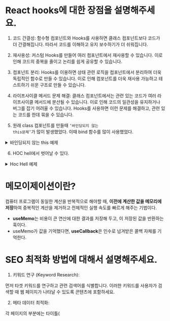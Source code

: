 # React hooks에 대한 장점을 설명해주세요.

1. 코드 간결성: 함수형 컴포넌트와 Hooks를 사용하면 클래스 컴포넌트보다 코드가 더 간결해집니다. 따라서 코드를 이해하고 유지 보수하기가 더 쉬워집니다.

2. 재사용성: 커스텀 Hooks를 만들어 여러 컴포넌트에서 재사용할 수 있습니다. 이로 인해 코드의 중복을 줄이고 논리를 쉽게 공유할 수 있습니다.

3. 컴포넌트 분리: Hooks를 이용하면 상태 관련 로직을 컴포넌트에서 분리하여 더욱 독립적인 함수로 만들 수 있습니다. 이로 인해 컴포넌트를 더욱 재사용 가능하고 테스트하기 쉬운 구조로 만들 수 있습니다.

4. 라이프사이클 메서드 문제 해결: 클래스 컴포넌트에서는 관련 있는 코드가 여러 라이프사이클 메서드에 분산될 수 있습니다. 이로 인해 코드의 일관성을 유지하거나 버그를 잡기 어려울 수 있습니다. Hooks를 사용하면 이런 문제를 해결하고, 관련 있는 코드를 한데 묶을 수 있습니다.

5. 원래 class 컴포넌트를 만들때 <code>‘바인딩되지 않는 this문제’</code>가 많이 발생했었다. 이때 bind 함수를 많이 사용했었다.
<details>
  <summary>바인딩되지 않는 this 예제</summary>
<code>바인딩되지 않는 this 문제</code>는 주로 클래스 컴포넌트에서 이벤트 핸들러 함수를 다룰 때 발생할 수 있다.

```typescript
import React from "react";

class MyComponent extends React.Component {
  constructor(props) {
    super(props);

    // 이벤트 핸들러 함수에 대한 수동 바인딩
    this.handleClick = this.handleClick.bind(this);

    this.state = {
      count: 0,
    };
  }

  handleClick() {
    // 이벤트 핸들러 함수에서 this를 사용
    this.setState({ count: this.state.count + 1 });
  }

  render() {
    return (
      <div>
        <p>Count: {this.state.count}</p>
        {/* 이벤트 핸들러 함수를 전달할 때 주의가 필요 */}
        <button onClick={this.handleClick}>Increment</button>
      </div>
    );
  }
}

export default MyComponent;
```

의 코드에서 <code>handleClick</code> 메서드를 호출하는 부분에서는 <code>this</code>가 올바르게 참조되기 위해 수동으로 바인딩을 해주어야 한다.
그렇지 않으면 <code>this.setState</code>에서 <code>this</code>는 <code>undefined</code>가 되어 오류가 발생할 것이다.

</details>

6. HOC hell에서 벗어날 수 있다.

<details>
  <summary>Hoc Hell 예제</summary>

```typescript
import React from "react";

// Higher Order Component 1
const withLogging = (WrappedComponent) => {
  class WithLogging extends React.Component {
    componentDidMount() {
      console.log("Component is mounted");
    }

    render() {
      return <WrappedComponent {...this.props} />;
    }
  }

  return WithLogging;
};

// Higher Order Component 2
const withAuthentication = (WrappedComponent) => {
  class WithAuthentication extends React.Component {
    render() {
      if (this.props.isAuthenticated) {
        return <WrappedComponent {...this.props} />;
      } else {
        return <p>Please log in to view this component.</p>;
      }
    }
  }

  return WithAuthentication;
};

// Original Component
class MyComponent extends React.Component {
  render() {
    return <div>My Component</div>;
  }
}

// HOC hell: 중첩된 고차 컴포넌트
const EnhancedComponent = withAuthentication(withLogging(MyComponent));

// 사용 예시
const App = () => {
  return <EnhancedComponent isAuthenticated={true} />;
};
```

</details>

# 메모이제이션이란?

컴퓨터 프로그램이 동일한 계산을 반복적으로 해야할 때, **이전에 계산한 값을 메모리에 저장**하여 중복적인 계산을 제거하고 전체적인 실행 속도를 빠르게 해주는 기법이다.

- **useMemo**는 비용이 큰 연산에 대한 결과를 저장해 두고, 이 저장된 값을 반환하는 훅이다.
- useMemo가 값을 기억했다면, **useCallback**은 인수로 넘겨받은 콜백 자체를 기억한다.

# SEO 최적화 방법에 대해서 설명해주세요.

1. 키워드 연구 (Keyword Research):

먼저 타겟 키워드를 연구하고 관련 검색어를 식별합니다. 이러한 키워드를 사용자가 검색할 때 웹 페이지가 나타날 수 있도록 콘텐츠에 포함하세요.

2. 메타 데이터 최적화:

각 페이지의 <head> 부분에는 타이틀(<title>)과 메타 설명(<meta name="description">)을 최적화해야 한다.
Next.js에서는 <code>next/head</code> 모듈을 사용하여 페이지별로 메타 데이터를 설정할 수 있습니다.

3. Open Graph 사용

Open Graph는 페이스북에서 개발한 메타 데이터 프로토콜로, 웹 페이지를 소셜 미디어 플랫폼에서 더 잘 표시하고 공유할 수 있도록 도와준다.
"og" 태그는 주로 페이스북, Twitter, LinkedIn 등의 소셜 미디어 플랫폼에서 공유될 때 페이지의 미리보기 정보를 정의하는 데 사용된다.

일반적으로 "og" 태그는 다음과 같은 메타 데이터를 포함할 수 있다.

- og:title: 페이지의 제목
- og:description: 페이지에 대한 간단한 설명
- og:image: 페이지와 관련된 이미지 URL
- og:url: 페이지의 URL
- og:type: 페이지의 유형 (웹사이트, 기사, 제품 등)
- og:locale: 페이지의 언어 및 지역 설정

4. 속도 최적화:

웹 페이지 로딩 속도를 최적화하고 빠르게 로드되도록 한다. 이미지 최적화, 브라우저 캐싱, 코드 분할 등을 사용할 수 있다.

5. XML, RSS 사용

Next.js에서 XML 사이트맵을 생성하여 검색 엔진이 사이트의 페이지를 쉽게 색인화할 수 있도록 한다. rss도 사용한다.

# 브라우저는 JSX 파일을 읽을 수 있나요?

리액트에서 사용하는 JSX 코드 형식은 브라우저에서 읽을 수 없다. JS의 확장 문법인 JSX는 브라우저에서 실행하기 전에 코드가 번들링되는 과정에서 바벨을 사용하여 일반 JS 형태의 코드로 변환되는 과정이 존재한다. 다만, 개발자의 입장에서 HTML처럼 작성할 수 있어 편하다는 장점에서 이를 사용한다.

# JSX 문법의 특징과 준수사항을 몇 개 알려준다면?

- 컴포넌트에 여러 요소가 있다면 반드시 부모 요소 하나가 감싸는 형태여야 한다.

```tsx
function App() {
  return (
    <div>
      <h1></h1>
      <h2></h2>
    </div>
  );
}
```

이렇게 감싸는 이유는, 리액트가 사용하는 Virtual DOM 방식에서는 컴포넌트 변화를 감지할 때 효율적으로 비교하고자 컴포넌트 내부는 하나의 DOM 트리 구조로 이루어져야 한다는 규칙이 있기 때문이다.

- JSX 내부의 자바스크립트 표현식 내에서 if문을 사용할 수 없어서, 조건 연산자(삼항 연산자)를 사용합니다.
- undefined를 렌더링하지 않아야 한다. 다만 JSX 내부에서의 렌더링은 에러가 나지 않는다.
- 스타일을 지정할 때 카멜 표기법으로 작성해야 한다. ex) className, backgroundColor

# React의 useState는 동기 함수인데 마치 비동기 함수처럼 동작합니다. 그 이유는 무엇인가요?

1. 먼저 useState가 비동기 함수처럼 동작한다는 것은 <code>useState</code>의 결과값이 바로 다음 코드에 반영이 안된다는 것을 의미한다. 좀 더 풀어쓰면 <code>useState</code>는 블로킹되지 않는다.
2. 그렇다면 <code>await</code> 키워드를 통해서 비동기 함수를 선언해 블로킹 시킬 수 있을까? -> 할 수 없다.
   실제로 useState의 type declaration의 출력 type을 확인해보면 Promise가 없다.
   즉, 동기함수이므로 await 키워드를 사용할 수 없다.
   적황히 말하면 쓸 수는 없지만 의도된 동작은 하지 않는다.
3. useState는 비동기 함수가 아니라 useState 함수의 호출이 비동기적으로 이루어진다. -> 동기/비동기, 블로킹/논블로킹 참고

### 왜 이러한 현상이 발생하는 가?

이는 리액트의 리렌더링 원리가 가상돔을 통해 비동기적으로 작동하기 때문이다. 여기서 가상돔이란 실제 돔을 추상화하여 메모리에 유지하는 자료구조이다.

리액트에서는 state나 props가 변경되면 컴포넌트가 리렌더링된다.
컴포넌트가 리렌더링되면 렌더링 함수가 호출되고, 이때 리액트는 새로운 가상 돔을 생성하여 이전 가상돔과 비교하여 변경된 부분만 실제 돔에 반영한다.
이 과정을 reconciliation(조정)이라고 한다.
리액트의 fiber 아키텍쳐는 reconciliation을 진행할 때 render phase(페이즈)와 commit phase(페이즈)의 두 단계로 나누어 진행한다.
render phase는 가상돔 트리를 순회하면서 변경된 부분을 찾는 과정이고, commit phase는 실제 돔에 변경 사항을 반영하는 과정이다.
실제 돔에 업데이트하는 과정이 만약 동기적으로 진행된다면, 메인 스레드가 차단되거나 응답 지연이 발생해서 렌더링 과정이 지연된다. 이는 UX를 저해하는 요소가 될 수 있다.

### 결론

setState 함수는 동기 함수이지만
setState 함수 호출은 비동기적으로 일어난다.
그래서 상태의 업데이트 결과가 즉각적으로 바로 다음 코드 라인에 반영되지 않는다.

리렌더링이 발생해야 업데이트된 상태 값이 가상돔 트리에 반영된다.

따라서 callBack 함수로 따로 인자값으로 지정하거나 async await를 쓸 수도 없으니 useEffect를 써야한다.

# 제어 컴포넌트 (controlled component) & 비제어 컴포넌트 (uncontrolled component)

1. 제어 컴포넌트
   제어 컴포넌트는 사용자의 입력을 기반으로 자신의 state를 관리하고 업데이트합니다. React에서는 변경할 수 있는 state가 일반적으로 컴포넌트의 state 속성에 유지되며 setState()에 의해 업데이트됩니다.
   이러한 방식으로 React에 의해 값이 제어되는 입력 폼 엘리먼트를 “제어 컴포넌트 (controlled component)“라고 합니다.

ex)

```typescript
export default function App() {
  const [input, setInput] = useState("");
  const onChange = (e) => {
    setInput(e.target.value);
  };

  return (
    <div className="App">
      <input onChange={onChange} />
    </div>
  );
}
```

보다시피 사용자의 입력을 받는 컴포넌트에 event 객체를 이용해 setState()로 값을 저장하는 방식을 제어 컴포넌트 방식이라 할 수 있다. -> React에 의해 값이 제어되므로 제어 컴포넌트

2. 비제어 컴포펀트
   우리는 바닐라 자바스크립트를 사용할 때 폼을 제출할때 (submit button)을 클릭할 때 요소 내부의 값을 얻어왔다. 비제어 컴포넌트 또한 이와 유사한 방식으로 사용된다.
   비제어 컴포넌트 방식을 사용할 땐, 제어 컴포넌트 방식에서 사용한 setState()를 쓰지 않고 ref를 사용해서 값을 얻는다.

ex)

```typescript
export default function App() {
  const inputRef = useRef(); // ref 사용
  const onClick = () => {
    console.log(inputRef.current.value);
  };

  return (
    <div className="App">
      <input ref={inputRef} />
      <button type="submit" onClick={onClick}>
        전송
      </button>
    </div>
  );
}
```

제어 컴포넌트의 경우 사용자가 입력을 하는 액션을 취할때마다 리렌더링을 발생시키는 반면, 비제어 컴포넌트는 사용자가 직접 트리거 하기 전까지는 리렌더링을 발생시키지도 않고 값을 동기화 시키지도 않는다.

### 왜 ref는 리렌더링을 발생시키지 않을까?

useRef() 는 heap영역에 저장되는 일반적인 자바스크립트 객체이다.
매번 렌더링할 때 동일한 객체를 제공한다. heap에 저장되어 있기 때문에 어플리케이션이 종료되거나 가비지 컬렉팅될 때 까지, 참조할때마다 같은 메모리 값을 가진다고 할 수 있다.
값이 변경되어도 리렌더링이 되지 않는다. 같은 메모리 주소를 갖고있기 때문에 자바스크립트의 === 연산이 항상 true 를 반환한다. 즉 변경사항을 감지할 수 없어서 리렌더링을 하지 않는다는 뜻이다.

| 기능                                   | 제어 컴포넌트 | 비제어 컴포넌트 |
| -------------------------------------- | ------------- | --------------- |
| 일회성 정보 검색 (예: 제출)            | O             | O               |
| 제출 시 값 검증                        | O             | O               |
| 실시간으로 필드값의 유효성 검사        | O             | X               |
| 조건부로 제출 버튼 비활성화 (disabled) | O             | X               |
| 실시간으로 입력 형식 적용하기          | O             | X               |
| 동적 입력                              | O             | X               |

# ReactNode vs JSX.Element vs ReactElement

<code>ReactNode</code>는 <code>ReactElement</code>를 비롯하여 대부분의 자바스크립트 데이터 타입을 아우르는 범용적인 타입이다. 따라서 어떤 props을 받을 건데, 구체적으로 어떤 타입이 올지 알 수 없거나, 어떠한 타입도 모두 받고 싶다면 <code>ReactNode</code>로 지정해주는 것이 좋다.

```jsx
type ReactNode =
  | ReactElement
  | string
  | number
  | ReactFragment
  | ReactPortal
  | boolean
  | null
  | undefined;

type ReactFragment = Iterable<ReactNode>;
```

예제)

```jsx
type BlogProps = {
  profile: React.ReactNode
  introduction: JSX.Element
}

const Blog = ({ profile, introduction }: BlogProps) => {
  return (
    <div>
      {profile}
      {introduction}
    </div>
  )
}

export default Blog

const App = () => {
  return (
    <Blog
      profile={'howdy-mj'}
      introduction={'howdy-mj'} // TS2322: Type 'string' is not assignable to type 'Element'.
    />
  )
}

export default App
```

여기서 profile에는 string을 선언할 수 있지만, introduction은 string이기 때문에 Element 타입에 선언할 수 없다는 에러가 뜬다.

여기서 ReactNode에는 ReactElement만 있다. (JSX.element 가 없다.)
둘다 <code>React.createElement()</code>의 리턴값인데 무슨 차이점이 있을까

### React.createElement()

```jsx
const HowdyMj = () => {
  return <div>howdy-mj</div>;
};
```

위와 같이 JSX로 작성된 코드를 자바스크립트로 변환하면 아래와 같이 변한다.

```jsx
const HowdyMj = () => {
  return React.createElement("div", null, "howdy-mj");
};
```

### ReactElement

<code>ReactElement</code>는 ReactElementType.js에서 flow로 정의되어 있어 쉽게 볼 수 있다.

```jsx
export type ReactElement = {|
  $$typeof: any,
  type: any,
  key: any,
  ref: any,
  props: any,
  // ReactFiber
  _owner: any,

  // __DEV__
  _store: { validated: boolean, ... },
  _self: React$Element<any>,
  _shadowChildren: any,
  _source: Source,
}
```

위에서 이미 본 익숙한 형태의 타입을 볼 수 있다.

```jsx
interface ReactElement<
  P = any,
  T extends string | JSXElementConstructor<any> =
    | string
    | JSXElementConstructor<any>
> {
  type: T
  props: P
  key: Key | null
}

type JSXElementConstructor<P> =
  | ((props: P) => ReactElement<any, any> | null)
  | (new (props: P) => Component<any, any>)

type ComponentType<P = {}> = ComponentClass<P> | FunctionComponent<P>

type Key = string | number
따라서 type이 받는 T 제너릭은 해당 HTML 태그의 타입을 받고, props는 그 외의 컴포넌트가 갖고 있는 속성을 받는다.
```

### JSX.Element

<code>JSX.Element</code>는 ReactElement의 타입과 props를 모두 any로 받아 확장한 인터페이스다. 따라서 더 범용적으로 사용할 수 있다.

```jsx
// Global
declare global {
  namespace JSX {
    interface Element extends React.ReactElement<any, any> {}
  }
}

// React Elements
declare namespace React {
  // ... 생략
}
```

또한 React 관련 타입은 모두 React의 namespace에서 선언되었는데, JSX는 global namespace로 선언되어 있다. 따라서 React 내에서 JSX를 import하지 않아도 바로 사용이 가능하다.

### 정리

1. ReactNode:

<code>ReactNode</code>은 React 구성 요소(컴포넌트)의 자식 요소(또는 자식 요소의 배열)를 나타내는 타입입니다.
주로 함수 컴포넌트나 클래스 컴포넌트에서 컴포넌트의 자식을 표현할 때 사용
<code>ReactNode</code>은 JSX에서 {...} 중괄호로 둘러싸인 자식 엘리먼트의 배열을 포함할 수 있으며, 이 배열은 컴포넌트 내에서 렌더링된다.

2. JSX.Element:

<code>JSX.Element</code>는 React 구성 요소가 반환하는 React 엘리먼트(React 컴포넌트의 인스턴스)를 나타난다.
주로 React 컴포넌트 내에서 UI 엘리먼트를 생성하고 반환하는 데 사용된다.
<code>JSX.Element</code>는 컴포넌트에서 반환된 JSX 코드 블록을 나타낸다.

3. ReactElement:

<code>ReactElement</code>는 React 엘리먼트의 타입과 속성(props)을 나타내는 객체
주로 React 엘리먼트를 프로그래밍 방식으로 생성하고 조작할 때 사용
<code>React.createElement()</code> 함수를 사용하여 <code>ReactElement</code>를 생성할 수 있다.

```jsx
const element = React.createElement(
  "div",
  { className: "my-class" },
  "Hello, World!"
);
```

# 서버 컴포넌트

서버 컴포넌트를 사용하면 서버에서 렌더링 및 선택적으로 캐시할 수 있는 UI를 작성할 수 있다.
Next.js에서는 렌더링 작업을 부분별로 분할하여 <code>스트리밍</code> 및 <code>부분 렌더링</code>을 가능하게 하며 총 3개의 렌더링 방법이 있다. -> 추후 서버 렌더링 전략에 대해서 정리 예정

### 서버 렌더링의 장점

1. 데이터 가져오기: 서버 구성 요소를 사용하면 데이터 가져오기를 데이터 소스에 가깝게 서버로 이동할 수 있다.
   이를 통해 렌더링에 필요한 데이터를 가져오는데 걸리는 시간과 클라이언트가 요청해야 하는 양을 줄여 성능을 향상시킬 수 있다.
2. 보안: 토큰 및 API 키와 같은 중요한 데이터 및 로직을 클라이언트에 노출할 위험 없이 서버에 보관할 수 있다.
3. 캐싱(Cashing): 서버에서 렌더링을 수행함으로써 결과를 캐싱하여 이후 요청 및 사용자 간에 재사용할 수 있다. -> 각 요청에 수행되는 렌더링 및 데이터 가져오기 작업의 양을 줄여 성능을 향상시키고 비용을 절감할 수 있다.
4. 번들 크기: 서버 구성 요소를 사용하면 이전에 서버의 클라이언트 자바스크립트 번들 크기에 영향을 주었던 큰 의존성을 유지할 수 있다. 이는 클라이언트가 서버 구성 요소용 자바스크립트를 다운로드, 구문 분석 및 실행할 필요가 없기 때문에 인터넷 속도가 느리거나 덜 강력한 장치를 사용장게 유용하다.
5. 초기 페이지 로드 및 FCP(First Contentful Paint): 서버에서 HTML을 생성하여 사용자가 페이지를 렌더링하는 데 필요한 자바스크립트를 다운로드, 구문 분석 및 싱핼할 때까지 기다리지 않고 페이지를 바로 볼 수 있다.
6. 검색 엔진 최적화 및 소셜 네트워크 공유성: 렌더링된 HTML은 검색 엔진 봇이 페이지를 인덱싱하고 소셜 네트워크 봇이 페이지에 대한 소셜 카드 미리보기를 생성하는 데 사용할 수 있다.
7. 스트리밍: 서버 컴포넌트를 사용하면 렌더링 작업을 청크로 나누어 준비가 되면 클라이언트에 스트리밍할 수 있다. 이렇게 하면 전체 페이지가 서버에서 렌더링될 때까지 기다릴 필요없이 페이지의 일부를 더 일찍 볼 수 있다.

### 어떻게 서버 컴포넌트는 렌더링되는 가?

서버에서 Next.js는 React의 API를 사용하여 렌더링을 조정한다.
렌더링 작업은 <code>개별 경로 세그먼트</code>와 <code>Suspense Boundaries</code>에 의해 <code>chunks</code>로 나뉘어 진다.

각 <code>chunks</code>는 두 단계로 렌더링된다.

<code>React</code>는 서버 컴포넌트를 <code>RSC Payload(React Server Component Payload)</code>라는 특수한 데이터 형식으로 만든다.
<code>Next.js</code>는 <code>RSC Payload</code> 및 <code>Client Component Javascript</code> 명령을 사용하여 서버에서 HTML을 렌더링한다.

그런 다음 클라이언트에서 이걸 받아서 <code>HTML</code>은 경로의 빠른 (상호작용 안되는) 미리보기를 사용되며, 초기 페이지 로드로 사용된다.
<code>RSC Payload</code>는 <code>Client</code>와 <code>Server Component</code> tree를 재조정하며, DOM을 업데이트한다.
<code>Javascript instructions</code>는 Client component에 수화(hydration)되며 이제 어플리케이션을 상호작용될 수 있게 한다.

### RSC(React Server Component Payload)란 먼가요??

<code>RSC Payload</code>는 렌더링된 <code>React Server Components tree</code>의 컴펙트한 <code>binary representation</code>이다.
<code>Client</code>에서 <code>React</code>가 브라우저 DOM을 업데이트하는 데 사용된다.

- 다음과 같은 내용을 포함하고 있다.

1. <code>Server Components</code>의 렌더링된 결과
2. <code>Client Components</code>의 렌더링될 위치 및 Javascript file의 참조
3. <code>Server Components</code>에서 <code>Client Components</code>로 전달될 Props들

# SSR의 동작 순서를 알려주세요.

1. 서버에서 특정 페이지에 대한 모든 데이터를 가져온다.
2. 서버는 페이지의 HTML를 렌더링한다.
3. 해당 페이지의 HTML, CSS, JS를 클라이언트로 전송한다.
4. 생성된 HTML,CSS를 이용하여 정적인 화면(인터페이스)을 사용자에게 보여준다.
5. React는 정적인 사용자 인터페이스에 Hydrate하여 Javascript를 내려주어 상호작용할 수 있게 만든다.

![스크린샷 2023-10-30 오후 10 56 37](https://github.com/in-ch/tech-inverview-study/assets/49556566/d9d41a4c-38d0-4762-9ffe-b35c834ec30a)

이 단계는 순차적이며 블로킹적이다. (완료해야지만 다음 단계가 수행된다.)

서버는 모든 데이터를 가져온 후에만 페이지에 대한 HTML를 렌더링할 수 있고, 클라이언트에서 리액트는 페이지의 모든 구성 요소에 대한 코드를 다운로드한 후에만 UI에 hydrate를 할 수 있다.

# 컴포넌트란?

<img src="https://i0.wp.com/hanamon.kr/wp-content/uploads/2021/01/%EC%BB%B4%ED%8F%AC%EB%84%8C%ED%8A%B8.png?w=1280&ssl=1" width="300" />

컴포넌트(Component)란 프로그래밍에 있어 재사용이 가능한 각각의 독립된 모듈을 뜻한다.

그림에서 확인 할 수 있듯이 컴포넌트 기반 프로그래밍을 하면 마치 레고 블록처럼 이미 만들어진 컴포넌들을 조합하여 화면을 구성할 수 있다.

웹 컴포넌트는 이러한 컴포넌트 기반 프로그래밍을 웹에서도 적용할 수 있도록 W3C에서 새로 정한 규격이다. 웹 표준을 기반으로 구축되었으며, 최신 부라우저 및 모든 JavaScript 라이브러리, 프레임워크에서도 사용할 수 있다. 따라서 웹 컴포넌트를 이용하여 코드를 작성하면 Vue.js 나 React.js 와 같은 라이브러리, 프레임워크에 의존하지 않고 상호 운용이 가능하게끔 작성할 수 있다.

### 웹 컴포넌트의 규격

- Shadow DOM : DOM과 스타일을 캡슐화하여 메인으로부터 독립적으로 스크립트와 스타일을 처리할 수 있도록 한다.
- Custom Elements : HTML에 새로운 HTML/DOM 요소를 정의할 수 있는 JavaScript API.
- ES Modules : 이전 규격이었던 HTML Import를 대체하여 나온 규격이며, 자바스크립트로 구현하는 모듈 시스템.

출처: [https://hanamon.kr/컴포넌트-component란/](https://hanamon.kr/%EC%BB%B4%ED%8F%AC%EB%84%8C%ED%8A%B8-component%EB%9E%80/)

# 컴포넌트 IoC 패턴이란

API를 사용하는 이에게 내부적으로 어떻게 동작할지에 대한 권한을 부여하는 매커니즘
한마디로 컴포넌트를 사용하는 개발자에게 컴포넌트의 제어권을 넘겨주는 행위
늘어나는 요구사항에 유연하게 대처하기 위해 "컴포넌트를 어떻게 사용할까"의 역할을 컴포넌트가 아닌 사용하는 개발자에게 넘겨주는 행위

### 언제 사용할까?

- 여러가지 경우에 사용될 수 있는 재사용 가능한 컴포넌트를 만들고 싶다.
- 사용하기 쉽고 편리한 API를 제공하는 컴포넌트를 만들고 싶다.
- UI와 기능면에서 확장성 있는 컴포넌트를 만들고 싶다.

### 일반적인 컴포넌트 패턴은 무슨 문제가 발생할까?

- 컴포넌트가 책임감이 막중한 컴포넌트가 된다.
- 컴포넌트의 유지보수가 어려워진다.
- 복잡한 API를 가진 컴포넌트가 된다. (사용하기 힘들다…)
- 구현 난이도가 올라간다.
- 구현의 범위가 모호해진다. (여기까지 추가될지도 모른다…)

### 종류

- compound component pattern
- Control Props Pattern
- Custom Hook Pattern
- Props Getters Pattern

# forwardRef에 대해서 설명해주세요.

함수형 컴포넌트에서 하위 component에 props로 ref를 drilling할 때 하위 컴포넌트가 일반 함수형 컴포넌트로 정의할 경우 ref가 제대로 동작 안하는 버그가 발생한다.

이는 React의 기본 원리인 <code>unidirectional data flow</code>와 관련이 있다. <code>unidirectional data flow</code>란 데이터 및 콜백 함수는 상위 컴포넌트에서 하위 컴포넌트로 전달되야 하는 것을 말한다.

이럴 때는 <code>forwardRef</code>를 사용해야 한다.

```tsx
const FancyButton = React.forwardRef((props, ref) => (
  <button ref={ref} className="FancyButton">
    {" "}
    {props.children}
  </button>
));

// 이제 DOM 버튼으로 ref를 직접 받을 수 있다.
const ref = React.createRef();
<FancyButton ref={ref}>Click me!</FancyButton>;
```

또한 ref값을 조절해야 하는 일이 생긴다면 <code>useImperativeHandle</code>을 사용할 수 있다.

```
function FancyInput(props, ref) {
  const inputRef = useRef();
  useImperativeHandle(ref, () => ({
    focus: () => {
      inputRef.current.focus();
    }
  }));
  return <input ref={inputRef} ... />;
}
FancyInput = forwardRef(FancyInput);
```

# React에서 SOLID 원칙을 적용할 수 있나요?

- S: SRP, 단일 책임 원칙: 한 클래스는 하나의 책임만 가져야 한다.
- O: OCP, 개방 폐쇄 원칙: 소프트웨어 요소는 확장에는 열려 있으나 변경에는 닫혀 있어야 한다.
- L: LSP, 리스코프 치환 원칙: 프로그램의 객체는 프로그램의 정확성을 깨뜨리지 않으면서 하위 타입의 인스턴스로 바꿀 수 있어야 한다.
- I: ISP, 인터페이스 분리 원칙: 특정 클라이언트를 위한 인터페이스 여러 개가 범용 인터페이스 하나보다 낫다.
- D: DIP, 의존관계 역전 원칙: 프로그래머는 추상화에 의존해야지, 구체화에 의존하면 안된다. 의존성 주입은 이 원칙을 따르는 방법 중 하나이다.

> 일단 리액트는 객체지향언어가 아니기 때문에 위의 개념을 곧이곧대로 받아드리기는 어렵다. (애초에 자바스크립트에서는 클래스라고 생각하는 것은 프로토타입 시스템을 사용하여 시뮬레이션된 클래스 유사체일 뿐이다. 인터페이스도 존재 x ) → 그래도 SOLID와 같은 소프트웨어 설계 원칙은 언어에 구애받지 않고 추상화 수준이 높다.

### 단일 책임 원칙 (SRP)

큰 모듈을 작은 모듈로 나누는 것, 작은 모델이 테스팅하기에도 더 쉽다. 그리고 컴포넌트 간의 의존성을 낮출 수 있으며 코드 파악도 쉬워진다.

<details>
- bad: 컴포넌트가 너무 많은 역할을 수행하고 있다.

```typescript
const ActiveUsersList = () => {
  const [users, setUsers] = useState([]);

  useEffect(() => {
    const loadUsers = async () => {
      const response = await fetch("/some-api");
      const data = await response.json();
      setUsers(data);
    };

    loadUsers();
  }, []);

  const weekAgo = new Date();
  weekAgo.setDate(weekAgo.getDate() - 7);

  return (
    <ul>
      {users
        .filter((user) => !user.isBanned && user.lastActivityAt >= weekAgo)
        .map((user) => (
          <li key={user.id}>
            <img src={user.avatarUrl} />
            <p>{user.fullName}</p>
            <small>{user.role}</small>
          </li>
        ))}
    </ul>
  );
};
```

- Good : 로직을 독립적으로 사용할 수 있도록 한다.

```typescript
const useActiveUsers = () => {
  const { users } = useUsers();

  const activeUsers = useMemo(() => {
    return getOnlyActive(users);
  }, [users]);

  return { activeUsers };
};

const ActiveUsersList = () => {
  const { activeUsers } = useActiveUsers();

  return (
    <ul>
      {activeUsers.map((user) => (
        <UserItem key={user.id} user={user} />
      ))}
    </ul>
  );
```

</details>

### 개방-폐쇄 원칙 (OCP)

원본 소스 코드를 변경하지 않고 확장할 수 있는 방식으로 컴포넌트를 구조화하도록 한다.

### 리스코프 치환 원칙 (LSP)

React 팀에서는 상속을 쓰는 것을 권고하지 않는다.
단, typescript에서는 쓸 수 있는데 만약 S가 T의 하위 타입이라면, T 타입의 객체는 S 타입의 객체로 대체될 수 있다.
ㄴ 부모 클래스와 자식 클래스는 잘못된 결과 없이 서로 교환하여 사용될 수 있도록 한다.

### 인터페이스 분리 원칙 (ISP)

React에서 컴포넌트는 사용하지 않는 props에 의존해서는 안된다.
ㄴ 시스템의 컴포넌트 간 의존성을 최소화해 컴포넌트의 결합도를 낮추고, 재사용성을 높일 수 있다.

<details>
- bad: 만약 여기에 Thumbnail을 쓰는 LiveStream이라는 컴포넌트가 새로 추가된다면 호환이 안된다.

```typescript
type Video = {
  title: string;
  duration: number;
  coverUrl: string;
};

type Props = {
  items: Array<Video>;
};

type Props = {
  video: Video;
};

const VideoList = ({ items }) => {
  return (
    <ul>
      {items.map((item) => (
        <Thumbnail key={item.title} video={item} />
      ))}
    </ul>
  );
};

const Thumbnail = ({ video }: Props) => {
  return <img src={video.coverUrl} />;
};
```

- Good: 필요한 props에만 의존하도록 Thumbnail 컴포넌트를 리팩터링해야 한다.

```typescript
type Props = {
  coverUrl: string;
};

const Thumbnail = ({ coverUrl }: Props) => {
  return <img src={coverUrl} />;
};

type Props = {
  items: Array<Video | LiveStream>;
};

const VideoList = ({ items }) => {
  return (
    <ul>
      {items.map((item) => {
        if ("coverUrl" in item) {
          // 여긴 video입니다.
          return <Thumbnail coverUrl={item.coverUrl} />;
        } else {
          // 여긴 live stream입니다.
          return <Thumbnail coverUrl={item.previewUrl} />;
        }
      })}
    </ul>
  );
};
```

</details>

### 의존관계 역전 원칙(DIP)

구체화가 아닌 추상화에 의존해야 한다.
즉, 한 컴포넌트가 다른 컴포넌트에 직접적으로 의존해서는 안되며, 둘 다 공통된 추상화에 의존해야 한다.
ㄴ 서로 다른 컴포넌트 간의 결합을 최소화하는 것을 목표로 한다.

<details>

- bad

```typescript
import api from "~/common/api";

const LoginForm = () => {
  const [email, setEmail] = useState("");
  const [password, setPassword] = useState("");

  const handleSubmit = async (evt) => {
    evt.preventDefault();
    await api.login(email, password);
  };

  return (
    <form onSubmit={handleSubmit}>
      <input
        type="email"
        value={email}
        onChange={(e) => setEmail(e.target.value)}
      />
      <input
        type="password"
        value={password}
        onChange={(e) => setPassword(e.target.value)}
      />
      <button type="submit">Log in</button>
    </form>
  );
};
```

- Good:

```typescript
import api from "~/common/api";

const ConnectedLoginForm = () => {
  const handleSubmit = async (email, password) => {
    await api.login(email, password);
  };

  return <LoginForm onSubmit={handleSubmit} />;
};

type Props = {
  onSubmit: (email: string, password: string) => Promise<void>;
};

const LoginForm = ({ onSubmit }: Props) => {
  const [email, setEmail] = useState("");
  const [password, setPassword] = useState("");

  const handleSubmit = async (evt) => {
    evt.preventDefault();
    await onSubmit(email, password);
  };

  return (
    <form onSubmit={handleSubmit}>
      <input
        type="email"
        value={email}
        onChange={(e) => setEmail(e.target.value)}
      />
      <input
        type="password"
        value={password}
        onChange={(e) => setPassword(e.target.value)}
      />
      <button type="submit">Log in</button>
    </form>
  );
};
```

이렇게 함으로써 LoginForm 컴포넌트는 더 이상 api 모듈에 의존하지 않게 된다.
api에 크리덴셜을 제출하는 로직은 onSubmit 콜백을 통해 추상화되었으며 이제 이 로직의 구체적인 구현을 제공하는 것은 상위 컴포넌트의 책임이 된다.
여기서 LoginForm은 말 그대로 ux만 담당할 수 있게 되고, api 호출은 그 상위 컴포넌트의 책임이 된다.

</details>

# headless design pattern

리액트 UI 컨트롤이 더 정교해짐에 따라 복잡한 로직이 시각적 표현과 얽히게 될 수 있다. 이로 인해 컴포넌트의 동작을 추론하기 어렵고, 테스트하기도 어려워지며, 다른 모양이 필요한 유사한 컴포넌트를 구축해야 할 수도 있다.
<code>헤드리스 컴포넌트</code>는 모든 비시각적인 로직과 상태 관리를 추출하여 컴포넌트의 두뇌를 UI에서 분리하는 디자인 패턴이다.

헤드리스 컴포넌트는 리액트 디자인 패턴으로 일반적으로 리액트 훅으로 구현되며, 컴포넌트가 특정 UI를 규정하지 않고, 로직과 상태 관리만을 전적으로 책임지는 컴포넌트이다. 이는 작업의 '두뇌'를 제공하지만 '겉모습'은 구현하는 개발자에게 맡기는 패턴이다. -> 특정 시각적 표현을 강요하지 않고 기능성을 제공한다.

일반적으로 컴포넌트는 UI를 가지고 있고 사용자와의 상호작용, 화면 렌더링 등을 담당한다. 그러나 헤드리스 컴포넌트 디자인 패턴에서는 UI를 가지지 않고, 데이터 처리와 관련된 부분만을 담당하는 로직 컴포넌트를 따로 분리한다. 이로써 컴포넌트는 더욱 재사용성이 높아지며, 특히 여러 플랫폼에서 동일한 비즈니스 로직을 공유하고자 할 때 효과적이다.

> 아무리 비교해봤는데,, headless design pattern과 ioc 패턴과 비슷한 것 같다.
> 결국 둘다 UI와 비지니스 로직을 분리하는 것에 집중한다.
> ioc는 말그대로 비지니스 로직을 직접 사용하는 개발자에게 위임하는 것을 말하고, 헤드리스 컴포넌트는 ui랑 비지니스 로직을 분리하는 의미한다. 결국 둘다 혼용해서 쓰는 것이고 위의 적은 다양한 패턴들이 존재하는 것이다.

# 리액트에서 제시하는 9가지 권장 사항

<details>
  <summary>1. 반복문에서 요소의 키를 선택할 때는 (배열 인덱스가 아닌) 동일한 항목에 대해 항상 동일한 값을 갖는 식별자를 사용해야 한다.</summary>

- 리액트는 렌더링 전반에 걸쳐 리스트 요소를 추적하기 위해 키를 사용한다. 요소가 추가, 삭제 또는 순서가 변경되면 인덱스 키는 리액트가 잘못 추적하게 만들어 버그를 유발할 수 있다.

```tsx
// 🛑 잘못된 코드
return (
  <ul>
    {items.map((item, index) => (
      <li key={index}>…</li>
    ))}
  </ul>
);

// 🟢 올바른 코드, item.id가 안정적인 고유한 식별자라고 가정했을 때
return (
  <ul>
    {items.map((item, index) => (
      <li key={item.id}>…</li>
    ))}
  </ul>
);
```

</details>

<details>
  <summary>2. 컴포넌트를 정의할 때는 다른 컴포넌트나 함수 안에 중첩되지 않도록 하고 파일/모듈의 최상위 레벨에 정의해야 한다.</summary>

때로는 다른 컴포넌트 안에 컴포넌트를 정의하는 것이 편리해 보일 수 있다. 하지만 이렇게 하면 렌더링할 때마다 컴포넌트가 재선언되어 성능이 저하될 수 있다.

```tsx
// 🛑 잘못된 코드
function ParentComponent() {
  // ...
  function ChildComponent() {…}

  return <div><ChildComponent /></div>;
}

// 🟢 올바른 코드
function ChildComponent() {…}

function ParentComponent() {
  return <div><ChildComponent /></div>;
}
```

</details>

<details>
  <summary>3. 상태에 무엇을 저장할지 결정할 때는 필요한 것을 계산하는 데 사용할 수 있는 최소한의 정보를 저장해라</summary>

이렇게 해야 버그 발생 없이 상태를 쉽게 업데이트할 수 있다.
서로 다른 상태 항목이 서로 맞지 않거나 일관성이 떨어지는 것을 방지할 수 있다.

```tsx
// 🛑 잘못된 코드
const [allItems, setAllItems] = useState([]);
const [urgentItems, setUrgentItems] = useState([]);

function handleSomeEvent(newItems) {
  setAllItems(newItems);
  setUrgentItems(newItems.filter((item) => item.priority === "urgent"));
}

// 🟢 올바른 코드
const [allItems, setAllItems] = useState([]);
const urgentItems = allItems.filter((item) => item.priority === "urgent");

function handleSomeEvent(newItems) {
  setAllItems(newItems);
}
```

</details>

<details>
  <summary>4. useMemo, useCallback 혹은 memo를 사용하여 캐싱할지 여부를 고려한다면 성능 문제가 발견될 때까지 캐싱을 미뤄야 한다.</summary>

항상 메모하는 것이 큰 단점은 아니지만, 사소한 단점은 코드의 가독성이 떨어진다.

```tsx
// 🛑 잘못된 코드
const [allItems, setAllItems] = useState([]);
const urgentItems = useMemo(
  () => (allItems.filter((item) => item.status === "urgent"), [allItems])
);

// 🟢 올바른 코드 (성능 문제가 발견되기 전까지)
const [allItems, setAllItems] = useState([]);
const urgentItems = allItems.filter((item) => item.priority === "urgent");
```

</details>

<details>
  <summary>5. 공통된 코드를 함수로 추출할 때, 다른 훅을 호출하는 경우에만 훅으로 이름을 지정해야 한다.</summary>

함수 컴포넌트가 다른 훅을 호출하는 경우, 그 함수도 훅이어야 리액트의 훅 동작에 대한 제한을 적용할 수 있다.
함수가 다른 훅을 호출하지 않는다면 이러한 제한을 적용할 이유가 없다. 함수는 조건부 내부를 포함해 어드에서나 호출할 수 있기 때문에 훅이 아닐 때 더욱 다양하게 활용될 수 있다.

- 제한 사항

1. 최상위에서만 호출: 훅은 항상 함수 컴포넌트 또는 다른 커스텀 훅 내에서 최상위 수준에서만 호출해야 하고 반복문같은 곳 안에 못 넣는다.
2. 함수 컴포넌트 또는 다른 훅 내에서만 사용되어야 합니다.
   참고로 React의 함수 컴포넌트에서는 항상 JSX 또는 null을 반환해야 한다.

```tsx
// 🛑 잘못된 코드
function useDateColumnConfig() {
  // 훅 제한이 적용됩니다
  return {
    dataType: "date",
    formatter: prettyFormatDate,
    editorComponent: DateEditor,
  };
}

// 🟢 올바른 코드
function getDateColumnConfig() {
  // 어디에서나 호출할 수 있습니다
  return {
    dataType: "date",
    formatter: prettyFormatDate,
    editorComponent: DateEditor,
  };
}

function useNameColumnConfig() {
  // useTranslation 훅을 호출하기 때문에 훅이어야 합니다
  const { t } = useTranslation();
  return {
    dataType: "string",
    title: t("columns.name"),
  };
}
```

</details>

<details>
  <summary>6. 프로퍼티 변경에 따라 상태를 조정해야 하는 경우 effect가 아닌 컴포넌트 함수에 (렌더링 중에) 직접 상태를 설정해야 한다.</summary>

```tsx
// 🛑 잘못된 코드
function List({ items }) {
  const [selection, setSelection] = useState(null);

  useEffect(() => {
    setSelection(null);
  }, [items]);
  //...
}

// 🟢 올바른 코드
function List({ items }) {
  const [prevItems, setPrevItems] = useState(items);
  const [selection, setSelection] = useState(null);

  if (items !== prevItems) {
    setPrevItems(items);
    setSelection(null);
  }
  //...
}
```

</details>

<details>
  <summary>7. 데이터를 페칭해야 하는 경우, useEffect보다 라이브러리를 사용하는 것이 좋다.</summary>

useEffect로 데이터를 페칭할 경우 미세한 버그가 발생할 수 있고 이를 해결하기 위해서는 많은 양의 보일러 플레이트가 필요하다.

```tsx
// 🛑 잘못된 코드
const [items, setItems] = useState();
useEffect(() => {
  api.loadItems().then((newItems) => setItems(newItems));
}, []);

// 🟢 올바른 코드 (하나의 라이브러리 사용 예시)
import { useQuery } from "@tanstack/react-query";

const { data: items } = useQuery(["items"], () => api.loadItems());
```

</details>

<details>
  <summary>8. 이벤트 발생에 대한 응답으로 어떠한 액션을 취해야 하는 경우, useEffect가 아닌 이벤트 핸들러에 코드를 작성해라.</summary>

```tsx
const [savedData, setSavedData] = useState(null);
const [validationErrors, setValidationErrors] = useState(null);

// 🛑 잘못된 코드
useEffect(() => {
  if (savedData) {
    setValidationErrors(null);
  }
}, [savedData]);

function saveData() {
  const response = await api.save(data);
  setSavedData(response.data);
}

// 🟢 올바른 코드
async function saveData() {
  const response = await api.save(data);
  setSavedData(response.data);
  setValidationErrors(null);
}
```

</details>

# 왜 useEffect에서 데이터 패칭을 하면 안될까 ?

[요약 글](https://velog.io/@sxin2949/%EC%99%9C-useEffect%EC%97%90%EC%84%9C-%EB%8D%B0%EC%9D%B4%ED%84%B0-%ED%8C%A8%EC%B9%AD%EC%9D%84-%ED%95%98%EB%A9%B4-%EC%95%88%EB%90%A0%EA%B9%8C)

# useLayoutEffect

### useEffect와의 차이점

layout 이후, paint 이전 시점에 useLayoutEffect가 실행하게 된다.

여기서 layout이란 브라우저가 html, css, js를 다운 받은 후 dom과 cssom을 그리게 된 후 → 레이아웃을 그리며 rendertree를 만들게 된다. 그 후 paint를 실행하게 되는데 useLayoutEffect는 그 시점 전에 실행되게 된다.

다만, 렌더링 도중 useLayoutEffect를 만나 동기적으로 이 작업이 끝난 후에 렌더링이 다시 재개되기 때문에 성능에 악영향을 미칠 수가 있어 조심히 사용해야 한다.

### 사용 예제

```tsx
import React, { useState, useLayoutEffect } from "react";

const LayoutEffectExample = () => {
  const [width, setWidth] = useState(0);

  // useLayoutEffect는 렌더링 직후에 호출되므로 화면에 반영된 레이아웃을 가져올 수 있음.
  useLayoutEffect(() => {
    // 화면에 반영된 요소의 너비를 가져와 상태 업데이트
    const newWidth = document.getElementById("example-element").offsetWidth;
    setWidth(newWidth);
  }, []); // 의존성 배열이 빈 배열이므로 한 번만 실행

  return (
    <div>
      <p id="example-element">This is an example element.</p>
      <p>The width of the element is: {width}px</p>
    </div>
  );
};

export default LayoutEffectExample;
```

# 고차 컴포넌트란?

고차 컴포넌트는 리액트 컴포넌트 로직을 재사용하기 위한 방법 중에 하나다. 같은 로직을 다수의 컴포넌트에 동일 적용해야할 때 굉장히 유용하게 사용할 수 있다

```jsx
import React from "react";
import Loading from "../components/Loading";

const withLoading = (WrappedComponent) => (props) => {
  if (props.isLoading) return <Loading />;
  return <WrappedComponent {...props} />;
};

export default withLoading;
```

```jsx
import React from 'react';
import withLoading from '../hoc/withLoading'

const ComponentA = props => {
  ...
}

export default withLoading(ComponentA);
```

고차 컴포넌트는 횡단 관심사를 분리하는데 사용한다. 횡단 관심사란 어플리케이션 각 계층에서 공통적으로 필요한 문제. **고차 컴포넌트**는 이런 공통의 기능을 해결하는 역할을 한다.

ex)

서버 어플리케이션의 횡단 관심사: 로깅과 인증

클라이언트 어플리케이션의 횡단 관심사: 주소 정보나 전역 스토어

# 클래스 컴포넌트의 한계

- 데이터의 흐름을 추적하기 어렵다

생명주기 메소드는 실행되는 순서가 있지만 클래스에 작성할 때는 메서드의 순서를 맞춰줘야 하는 것은 아니기 때문에 주의를 기울이지 않는다면 생명주기 메서드의 순서와 상관없이 코드가 작성되 있을 수 있다. 즉, 코드를 읽는 과정에서 아무리 숙련되어 잇다고 해도 state가 어떤 식의 흐름으로 변경돼서 렌더링이 일어나는지 혹은 일어나지 않는지를 판단하기 어렵다.

- 애플리케이션 내부 로직의 재사용이 어렵다

컴포넌트 간에 중복되는 로직이 있고, 이를 재사용하고 싶다고 가정하면 HOC를 쓰거나 props로 넘겨줘야 한다. → 공통 로직이 많아질 수록 레퍼 지옥(wrapper hell)에 빠져들 위험성이 커진다.

- 기능이 많아질수록 컴포넌트의 크기가 커진다. 컴포넌트 내부에 로직이 많아질수록, 또 내부에서 처리하는 데이터 흐름이 복잡해져 생명주기 메서드 사용이 잦아지는 경우 컴포넌트 크기가 기하급수적으로 커지는 문제가 발생한다.
- 클래스는 함수에 비해 상대적으로 어렵다

대부분의 언어와 다르게 작동하는 자바스크립트의 작동 방식은 클래스형 컴포넌트를 처음 접하는 사람에게 복잡성을 띄게 된다.

# Props drilling에 대해 설명해주세요.

Props drilling이란 컴포넌트 트리에서 데이터를 하위 컴포넌트로 전달하기 위해 중간 컴포넌트를 통해 프로퍼티를 내려주는 것이다. 이때 중간의 컴포넌트는 원하는 자식 컴포넌트에게 프로퍼티를 전달하기 위해 필요하지만 해당 값을 직접 사용하지 않는 경우에도 프로퍼티를 받고 전달해야 한다.

### 장점

- 명시적인 값의 사용
- 어떤 컴포넌트를 거쳐 전달 되는지, 값 추적 용이성
- 코드 변경 파악 용이성 (데이터의 흐름을 명확하게 파악)

### 단점

- 프로퍼티 데이터 형식 변경의 불편함
- 중간 컴포넌트에 불필요한 프로퍼티 전달 + 복잡성
- 누락된 프로퍼티 인지의 어려움 ⇒ 잠재적인 문제 유발
- 프로퍼티 이름 변경 후 추적의 어려움

### Prop drilling 해결하는 방법

1. Context API - React의 Context API를 사용하여 데이터를 전역적으로 공유할 수 있다. Context를 생성하고 값을 제공하는 컴포넌트를 작성한 다음, 필요한 컴포넌트에서 useContext 훅을 사용하여 해당 값을 직접 접근할 수 있다. (중간 컴포넌트를 거치지 않음)
2. Redux 또는 다른 상태 관리 라이브러리 - Redux와 같은 상태 관리 라이브러리를 사용하면 애플리케이션의 상태를 중앙에서 관리할 수 있다. 상태를 저장하고 필요한 컴포넌트에서 상태를 가져와 사용할 수 있다.
3. Custom Hooks - Custom Hooks를 사용하여 관련된 로직을 재사용 가능한 함수로 추상화할 수 있다. 커스텀 훅 내에서 상태와 로직을 처리하고, 필요한 컴포넌트에서 해당 훅을 호출하여 데이터를 가져올 수 있다.
4. Render Props 패턴과 Children props - Render Props 패턴이나 Children props를 활용하여 데이터를 부모 컴포넌트에서 자식 컴포넌트로 전달할 수 있다. Render Props 패턴은 부모 컴포넌트에서 함수를 정의하고, 자식 컴포넌트에서 해당 함수를 호출하여 데이터를 전달받을 수 있고 Children props는 부모 컴포넌트에서 컴포넌트 태그 사이의 내용을 자식 컴포넌트로 전달한다.

# Error Boundary란?

에러 바운더리는 리액트를 사용하여 구현할 시 사용되는 컴포넌트 에러를 핸들링하는 방법이다.

리액트 컴포넌트 함수에서 반환되는 jsx, 또는 render() 함수에서 반환되는 jsx를 렌더링 하는 도중 에러를 만나면 컴포넌트 렌더링을 멈춰버리며, 사용자는 빈 화면을 보게 되는데, 이를 리액트 공식문서에서는 컴포넌트가 깨진다고 표현을 한다. 에러로 인해 컴포넌트가 깨지는 경우 대체 컴포넌트(fallback component)를 보여주도록 하는 것이 Error Boundary이다.

- Error Boundary는 클래스형 컴포넌트에서만 사용 가능하다.
- 함수형 컴포넌트에서 사용하기 위해서는 react-error-boundary 패키지를 설치하여 사용한다.

# useState는 클로저를 어떻게 활용할까?

리액트는 리렌더링하는 과정에서 함수를 다시 그리게 된다. 이건 `useState`도 예외가 아니다.
다시 그리게 되기 때문에 React에서는 이전 상태에 대해 기억을 해야 한다. 이 때 클로저를 활용한다.
외부에 `state`를 저장하고 그 값을 통해 이전 상태값을 복원할 수 있는 것이다.

### 그런데 useState의 변수명이 다른 컴포넌트에서 겹치면 어떻게 될까?

이걸 활용하기 위해 외부 `state`는 배열을 활용한다. 배열에 컴포넌트 이름을 키값을 활용해서 구분지을 수 있게 한다.

# 게으른 초기화에 대해서 설명해주세요.

`useState`의 인수로 특정한 값을 넘기는 함수를 넣을 수 있다. 이걸 게으른 초기화라고 한다.

초기값이 복잡하거나 무거운 연산을 포함하고 있을 때 사용하면 된다.

이 게으른 초기화 함수는 오로지 `state`가 처음 만들어질 때만 사용되고 리렌더링이 발생된다면 함수의 실행은 무시된다.

원래 `useState`는 리렌더링되면서 함수가 다시 실행되는데 게으른 초기화는 다시 렌더링되지 않으니 `localStorage`나 `sessionStorage`에 대한 접근, `map`, `filter`, `find` 같은 배열에 대한 접근 혹은 초기값 계산을 위해 함수 호출이 필요할 때와 같이 무거운 연산을 포함해 실행 비용이 많이 드는 경우에 쓰는 게 좋다.

# 엄격 모드(StrictMode)란?

strict 모드는 ES5에 추가된 키워드로, 자바스크립트가 묵인했던 에러들의 에러 메시지를 발생시킨다. 말 그대로 자바스크립트를 엄격하게 검사를 하고 최적화를 방해하는 실수들을 바로 잡아준다.

즉, strict 모드는 문법과 런타임 동작을 모두 검사하여, 실수를 에러로 변환하고, 변수 사용을 단순화시켜준다.

### 자바스크립트에서 strict 선언

```jsx
"use strict";
```

### strict 모드의 특징

- 실수를 에러로 변환 - 자바스크립트는 오류를 어느정도 무시하고 넘어갈 수 있다. 이것이 편하게 코딩을 할 수 있게 하지만, 때로는 심각한 버그를 만들게 된다. strict 모드는 이러한 실수를 에러로 변환하여 즉시 수정할 수 있게 한다.
- 변수 사용의 명료화 - strict 모드는 변수 이름의 맵핑을 단순화한다. 자바스크립트는 변수의 매핑이 최적화의 크리티컬 이슈이다. strict 모드를 사용하여 자바스크립트를 최적화 할 수 있다.
- eval과 arguments 명료화 - strict 모드는 eval과 arguments 사용을 더욱 명료하게 사용 할 수 있게 한다.
- 안전한 자바스크립트 - strict 모드를 사용하면 보안에 강한 자바스크립트를 작성할 수 있다. 일부 웹 사이트에서 사용자에게 자바스크립트를 작성할 수 있는 기능을 제공한다. 이 때 사용자가 작성한 자바스크립트는 부분적으로 접근을 금지해야 한다. 접근을 막기 위하여 런타임에 체크를 한다면 비효율적인 코드가 된다. 이러한 문제를 strict 모드를 사용하여 해결 할 수 있다.
- 미래의 자바스트립트 준비 - strict 모드는 미래의 자바스크립트 버전 도입을 위하여 몇 가지 제한 사항을 적용한다. strict 모드로 몇 가지를 제한 하기 때문에, 추후의 자바스크립트 버전에 적용하기 쉽다. 즉 향후 업데이트 될 자바스크립트 버전 대응이 용이하다.

# 클래스 컴포넌트와 함수형 컴포넌트의 차이는?

### 구문

```jsx
class MyClassComponent extends React.Component {
  // ...
}
```

```jsx
function MyFunctionalComponent() {
  // ...
}
```

### State와 생명주기 메소드

- 클래스 컴포넌트는 state와 생명주기 메서드(constructor, componentDidMount 등)를 가질 수 있다
- 함수형 컴포넌트는 React Hooks를 사용하여 state와 생명주기와 관련된 기능을 사용할 수 있게 되었다.

### 성능

함수형 컴포넌트는 최적화와 관련하여 이점이 있다. React의 업데이트 최적화와 관련된 React Hooks를 통해 함수형 컴포넌트에서도 상태 및 생명주기와 관련된 로직을 처리할 수 있다. 또한 함수형 컴포넌트가 메모리를 덜 사용한다. 빌드한 결과물의 크기 역시 클래스형 컴포넌트보다 작다.

### 가독성과 간결성

일반적으로 함수형 컴포넌트는 더 간결하며 가독성이 높습니다. Hooks를 사용하면 상태 관리와 생명주기를 함수 안에서 처리할 수 있기 때문이다.

# 렌더와 커밋

리액트의 렌더링은 렌더 단계와 커밋 단계로 분리되어 실행된다.

렌더 단계

- 컴포넌트를 렌더링하고 변경 사항을 계산하는 모든 작업
- type, props, key 중에 하나라도 변경된 것이 있으면 체크해둔다.

커밋 단계

- 렌더 단계의 변경 사항을 실제 DOM에 적용해 사용자에게 보여주는 과정

> **리액트의 렌더링이 일어난다고 무조건 DOM 업데이트가 일어나는 것은 아니다!**
> (변경 사항을 계산하는 렌더 단계에서 아무런 변경 사항이 감지되지 않았을 때)

### 동시성 렌더링

렌더와 커밋으로 이루어진 리액트의 렌더링은 항상 동기식으로 작동했지만 비동기 렌더링 또한 몇 가지 상황에서 유효할 수도 있다. 예를 들어 하나의 컴포넌트 렌더링이 무거워 상대적으로 빠르게 렌더링할 수 있는 다른 컴포넌트를 보여주는 상황이 있다.

의도된 우선순위로 컴포넌트를 렌더링해 최적화할 수 있는 비동기 렌더링, 이른바 동시성 렌더링이 리액트 18에서 도입됐다. 이는 렌더 단계가 비동기로 작동해 **특정 렌더링의 우선순위를 낮추거나, 중단하거나, 재시작하거나, 포기할 수도 있다.**

# 구조적 서브타이핑 (Structural Subtyping)

타입스크립트에서 객체 타입의 상속 관계가 명시되어있지 않아도 객체의 프로퍼티를 기반으로 동일하다면 사용처에서 타입 호환이 가능한 타입스크립트의 특징이다. 쉽게 말해서 구조가 같으면 같은 타입이라고 판단한다.

반대되는 개념은 명목적 서브타이핑이다.

예시) a라는 property를 가지고 있는 타입은 모두 A 타입이다.

# Tearing 현상이란?

그래픽 UI에서 `Tearing`이란 일반적으로 비디오에서 여러 프레임이 표시되어 비디오가 '찢어진 것'처럼 보이는 현상이다.
Service UI에서 `Tearing`이라고 하면 동일한 상태값 상에서 다른 값들이 표현되는 것을 말한다.

React 18의 <code>Suspense</code>와 <code>startTransition</code>같은 동시적 렌더링을 사용할 때 다른 작업을 수행하기 위해 렌더링은 일시 중지할 수 있다. 이러한 일시 중지 사이에 다른 상태값의 업데이트가 몰래 삽입되어 렌더링에 사용되는 데이터가 변경될 수 있으며, 이로 인해 UI에 동일한 데이터에 대해 두 개의 다른 값이 표시될 수 있다

# Redux의 장점과 단점

Redux는 공유 상태 관리를 처리하는 데 도움이 되지만 다른 도구와 마찬가지로 장단점이 있다.

## 장점

- 크고 복잡한 앱에서 **확장성이 높음**
- 액션에 따른 **모든 변경을 추적 가능**
- "특정 상태 조각이 언제 변경되었으며 데이터는 어디에서 왔는지" **동작을 예측 가능**
- **강력한 개발자 도구**
  - 예: 사용자 세션을 기록한 다음 액션 하나하나를 다시 실행해본다

## 단점

- 코드를 작성하는 가장 짧거나 빠른 방법은 아님
- 배워야 할 개념과 작성해야 할 코드가 많음

## Redux가 유용한 경우

- 앱의 여러 위치에서 필요한 상태의 양이 많을 때
- 시간이 지남에 따라 상태가 자주 업데이트될 때
- 큰 규모의 코드베이스를 가지고 많은 사람들이 작업할 때
- 시간이 지남에 따라 상태가 어떻게 업데이트되는지 확인해야 할 때

# Redux와 Recoil의 특징과 차이점은?

## Redux의 특징

- 상태를 전역적으로 관리하기에 어느 컴포넌트에 상태를 둬야할지 고민 안 해도 됨
- 단방향 데이터 흐름
- 상태관리에서는 불변성 유지가 매우 중요하데, Redux는 상태를 읽기 전용으로 취급한다. (Immutable.js와 같은 라이브러리가 쓰이기도 한다)
- flux 아키텍처를 따른다. (dispatch관리를 위해 redux-thunk나 redux-saga와 같은 미들웨어가 필수이다)
- 여러 라이브러리를 함께 사용하는 경우가 있기 때문에 러닝 커브가 높은 편이다
- 액션 하나를 추가하는데 작성이 필요한 부분이 많고, 컴포넌트와 스토어를 연결하는 필수적인 부분들이 있어 코드량이 많아질 수 있다.

## Recoil의 특징

1. 비동기 처리를 기반으로 작성되어 동시성 모드를 제공하기 때문에, Redux와 같이 다른 비동기 처리 라이브러리에 의존할 필요가 없다.
   - Concurrent Mode : 흐름이 여러 개가 존재하는 경우이다. 리액트에서 렌더링의 동작 우선순위를 정하여 적절한 때에 렌더링해준다.
2. atom -> selector를 거쳐 컴포넌트로 전달되는 하나의 data-flow를 가지고 있어, 복잡하지 않은 상태 구조
3. atom과 selector만 알고도 어느 정도 구현이 가능하기 때문에 러닝 커브가 비교적 낮다고 할 수 있다.
4. store와 같은 외부 요인이 아닌 React 내부의 상태를 활용하고 context API를 통해 구현되어있기 때문에 더 리액트에 가까운 라이브러리라고 할 수 있다.

예를 들어 Hooks나 Context API를 사용하여 상태 관리를 할 수 있는데, 그런 경우에 여러가지 한계가 존재한다.

<details>
  <summary>- 컴포넌트 상태를 공통된 상위 컴포넌트까지 끌어올려 공유할 수 있지만, 이 과정에서 거대한 트리가 리렌더링이 되기도 한다.</summary>
리액트에서는 상위 컴포넌트가 렌더링되면 하위 컴포넌트들은 다시 리랜더링이 된다. → 성능상 좋지 못하다. 
</details>

<details>
  <summary>Context는 단일 값만 저장가능하고, 자체 Consumer를 가지는 여러 값들의 집합을 담는 것은 불가하다.</summary>
- 만약 하나의 provider로 여러 값을 제어하고 싶을 경우

```tsx
const MyContext = React.createContext();

const MyProvider = ({ children }) => {
  const [value1, setValue1] = React.useState("");
  const [value2, setValue2] = React.useState("");

  const contextValue = {
    value1,
    setValue1,
    value2,
    setValue2,
  };

  return (
    <MyContext.Provider value={contextValue}>{children}</MyContext.Provider>
  );
};

const MyComponent = () => {
  const { value1, setValue1, value2, setValue2 } = React.useContext(MyContext);

  // 여기서 value1과 value2를 사용할 수 있습니다.
};
```

- 혹은 여러 provider를 만들어서 의존성을 주입해야 한다.

```tsx
const FirstContext = React.createContext();
const SecondContext = React.createContext();

const FirstProvider = ({ children, value }) => (
  <FirstContext.Provider value={value}>{children}</FirstContext.Provider>
);

const SecondProvider = ({ children, value }) => (
  <SecondContext.Provider value={value}>{children}</SecondContext.Provider>
);
```

</details>

<details>
  <summary>위 특성으로 인해 state가 존재하는 곳부터 state가 사용되는 곳 까지 코드분할이 어렵게 된다.이러한 상황에서 Recoil은 React스러움을 유지하며 개선하는 방식의 라이브러리이다.</summary>

결국 모든 provider로 감싸진 하위 컴포넌트는 provider의 value값인 context를 구독하게 되므로 context가 바뀌면 전부 리렌더링이 일어나게 된다.

만약 코드 스프레팅을 하고 싶다면 memo 등과 같은 React의 메모리제이션 기능을 활용해야 하는데, 메모리제이션 자체도 성능을 잡아먹는 기능일 뿐만 아니라, 일일히 모든 컴포넌트 마다 memo를 사용하는 것은 불가한 작업이다.

또한 value를 객체로 전달하게 될 경우 자바스크립트는 객체 비교에 취약하므로 의도치 않게 동작이 가능하다.

React의 Context API는 Context의 값을 사용하는 모든 컴포넌트를 통째로 리렌더링한다.

즉, Context 내의 어떤 데이터가 변경되면 해당 Context를 사용하는 모든 컴포넌트가 리렌더링된다고 보면 된다. 이것은 때때로 불필요한 리렌더링을 유발할 수 있다.

Recoil은 더 섬세한 구독 방식을 제공한다.

Recoil에서는 각 컴포넌트가 개별적인 상태(아톰이나 셀렉터)에 구독하게 된다. 따라서, 해당 상태에 변화가 있을 때만 구독하고 있는 컴포넌트가 리렌더링된다. 이는 상태가 다수 있더라도 관련 없는 상태의 변경으로 인해 불필요하게 리렌더링되는 것을 방지할 수 있다.

</details>

<details>
  <summary>Recoil은 방향그래프를 정의하고 리액트 트리에 붙이는데, 이 그래프의 뿌리(atom)으로부터 순수함수(selector)를 거쳐 컴포넌트로 흐른다.</summary>

`Atom`: Atom은 Recoil에서 상태의 단위이다.

```java
import { atom } from "recoil";

export default atom({
    key: 'countState',
    default: 0,
});
```

`Selector`: Selector는 순수 함수로, Atom의 상태를 변환하거나 결합하는 데 사용된다.

```java
import { DefaultValue, selector } from "recoil";
import countState from "../atom/countState";

export default selector({
    key: "countSelector",
    get: ({get}): number => {
        const count = get(countState);
        return count + 1;
    },
    set: ({set, get}, newCount)=>{
        return set(countState, newCount + 10)
    }
})
```

주의해야 할 것은 여기서 말하는 순수함수는 전통적인 의미의 순수 함수는 아니다.

전통적인 의미의 순수 함수는 주어진 입력에 대해 항상 동일한 출력을 반환하고 부수 효과(side effects)가 없는 함수를 의미한다.

Recoil의 `selector`는 다음과 같은 특성을 가진다.

- 입력에 따른 출력: Selector는 하나 이상의 Atom이나 다른 Selector를 입력으로 받아, 이를 기반으로 새로운 데이터를 계산, 이 계산 과정에서 Selector 자체는 외부 상태를 변경하지 않으며, 주어진 입력에 따라 결과를 반환
- 부수 효과 없음: Selector는 부수 효과를 발생시키지 않는다.
  즉, 계산 과정에서 외부 상태를 변경하거나, I/O 작업을 수행하지 않는다.
- 의존성 추적: Selector는 의존하는 Atom이나 다른 Selector의 상태가 변경될 때만 다시 계산된다.

그러나, Selector가 "순수 함수"라고 말하는 것에는 주의가 필요한데, 이유는 다음과 같다.

- 동적 의존성: Selector는 실행 시점에 의존하는 Atom이나 다른 Selector를 동적으로 결정할 수 있습니다. 이는 순수 함수에서는 보통 발견되지 않는 특성이다.
- 컴포넌트의 상태 변경: Selector는 계산된 값을 반환함으로써, 이 값을 구독하는 컴포넌트의 상태를 간접적으로 변경할 수 있다. 이는 순수 함수가 "외부 상태에 영향을 미치지 않는다"는 정의와 조금 다를 수 있다.
</details>

<details>
  <summary>동시성모드(Concurrent Mode)등 여러 React기능들과 호환가능하다.</summary>

Atomic한 상태 관리는 React의 동시성 모드(Concurrent Mode)와 같은 고급 기능들과 잘 호환되는 것으로 알려져 있습니다. 이러한 호환성은 여러 요인에 기반합니다:

### `Atomic한 상태 관리란?`

Atomic한 상태 관리는 상태를 최소 단위로 나누어 관리하는 방식을 말합니다. 이 방식에서 상태는 작은 단위(아톰)로 분리되며, 각 아톰은 독립적으로 업데이트되고 구독될 수 있습니다. 예를 들어, Recoil과 같은 라이브러리는 이러한 접근 방식을 채택하고 있습니다.

### `React의 동시성 모드(Concurrent Mode)`

동시성 모드는 React의 실험적인 기능으로, UI 렌더링 작업을 중단하고, 우선순위에 따라 다른 작업을 처리한 후 다시 렌더링 작업을 재개할 수 있는 능력을 제공합니다. 이 모드는 사용자 경험을 향상시키고, 대규모 업데이트 도중에도 애플리케이션이 반응성을 유지하도록 돕습니다.

### `호환성의 이유`

1. `독립적인 상태 업데이트`: Atomic한 상태 관리는 상태를 개별적인 단위로 나누어 관리합니다. 이는 React의 동시성 모드에서 다루는 여러 비동기 작업과 잘 맞음. 상태의 각 부분이 독립적으로 업데이트되므로, React가 비동기 작업을 수행하면서도 상태의 일관성을 유지하기 쉬움
2. `우선순위 기반 업데이트`: 동시성 모드에서는 작업에 우선순위를 부여하여 중요한 업데이트를 먼저 처리할 수 있다.
   Atomic한 상태 관리는 이러한 우선순위 기반 업데이트와 잘 호환. 상태의 특정 부분이 변하면, 해당 상태에 의존하는 컴포넌트만 우선적으로 업데이트될 수 있다.
3. `리소스 효율성`: Atomic한 상태 관리는 필요한 상태만 정확하게 업데이트. 이는 동시성 모드에서 중요한 이점이며, 불필요한 리소스 사용을 줄이고 애플리케이션의 반응성을 향상시킴
4. `불필요한 리렌더링 방지`: Atomic한 상태 관리는 상태 변경 시 관련된 컴포넌트만 리렌더링하므로, 동시성 모드에서 중단과 재개가 발생할 때 불필요한 리렌더링을 방지

### `결론`

이러한 이유로, Atomic한 상태 관리 시스템은 React의 동시성 모드와 같은 고급 기능과 잘 호환된다.
이는 더 나은 사용자 경험과 애플리케이션의 성능 향상에 기여할 수 있다. 그러나 React의 동시성 모드는 여전히 실험적인 단계에 있으며, 해당 기능을 사용할 때는 관련 문서와 업데이트를 주의 깊게 확인하는 것이 중요함.

</details>

<details>
  <summary>리액트의 state는 불변하다.</summary>

리액트는 상태(state)를 설정할 때는 새로운 값을 전달하지 않으면 컴포넌트를 다시 렌더링하지 않습니다.

리액트에서는 이전 상태와 새로운 상태를 비교하기 위해 `===`(일치연산자)와 비슷한 것을 사용합니다. 물론 문서에서는 `===` 대신 `Object.is()`를 사용한다고 설명하고 있지만, 이 둘은 기본적으로 동일합니다.

> 둘 다 얕은 동등성 검사를 수행하며, 이것이 객체와 배열을 단순히 변경해도 상태 변경을 알리지 않는 이유입니다.

변경사항을 반영하여 새로운 참조를 만들지 않으면 리액트가 상태 변경을 인지할 수 없습니다. 따라서 리액트는 얕은 동등성 검사를 충족시키기 위해 변경된 객체와 배열의 완전히 _**새로운 복사본이 필요합니다.**_

```typescript
function addUser(newUser) {
  users.push(newUser);
  setUsers(users);
}
```

이렇게 해도 배열의 참조는 여전히 동일하기 때문에 리렌더링이 되지 않는다.

해결을 하려고 하면

```typescript
function addUser(newUser) {
  // 리렌더링이 성공적으로 작동합니다.
  setUsers([...users, newUser]);
}

function addUser(newUser) {
  // 리렌더링이 성공적으로 작동합니다.
  setUsers(users.concat(newUser));
}
```

이렇게 해야 합니다.

</details>

<details>
  <summary>왜 useEffect에서 데이터 패칭을 하면 안될까?</summary>

`useEffect`가 의존성 배열이 변경된 것을 감지하는 원리는 다음과 같다.

1. 함수형 컴포넌트가 렌더링될 때마다 useEffect 안에 있는 콜백 함수가 새로 생성
2. 이전 렌더링에서 생성된 useEffect의 의존성 배열과 현재 렌더링에서 생성된 useEffect의 의존성 배열을 비교
3. 만약 두 의존성 배열이 서로 다르다면, 의존성 배열에 있는 값들이 변경된 것으로 간주하고 해당 콜백 함수를 실행

즉, `useEffect`는 데이터 바인딩, 옵저버 같은 특별한 기능을 통해 값의 변화를 관찰하는 것이 아니다. 또한 클래스 컴포넌트의 라이프 사이클도 완벽히 대체하는 것도 아니다.

`useEffect`에서 데이터 패칭을 하면 안되는 이유는 `경쟁 상태` 때문이다. -> 콜백 함수로 들어온 비동기 함수의 응답 속도에 따라 최종 결과가 이상하게 나타날 수 있기 때문이다.

[참고 자료](https://velog.io/@sxin2949/%EC%99%9C-useEffect%EC%97%90%EC%84%9C-%EB%8D%B0%EC%9D%B4%ED%84%B0-%ED%8C%A8%EC%B9%AD%EC%9D%84-%ED%95%98%EB%A9%B4-%EC%95%88%EB%90%A0%EA%B9%8C)

</details>

<details>
  <summary>React 19</summary>

- use
  훅스의 룰의 영향을 받지 않으면서 프라미스와 컨텍스트를 넘길 수 있다.
  넘기게 되면 프라미소가 해결될 떄까지 중단된다. 약간 api 콜을 위해 쓸 수 있거나 혹은 리액트 서버 액션의 역할을 대신할 수 있을 것 같다.
  if와 같은 조건절이나 루프 안에서도 쓸 수 있으니깐 기억

- Form Action
  <form> 태그에 action을 넣을 수 있다.
  React Server Action과는 다르다. 그냥 Ajax 폼 처리를 간소화시켜주는 역할을 한다.

- useFormState
  Form Action도 같이 연동해서 사용해야 함.
  상위에 있는 <form>이 현재 제출 중인지 또는 성공적으로 제출되었는 지를 알려준다.

  ```typescript
  const { pending, data, method, action } = useFormStatus();
  ```

- useOptimisitic
  `react-query`와 같이 낙관적 업데이트를 하게 도와줌.

  ```typescript
  import { useOptimistic } from "react";

  function AppContainer() {
    const [optimisticState, addOptimistic] = useOptimistic(
      state,
      // 업데이트 함수
      (currentState, optimisticValue) => {
        // 현재 상태에 낙관적인 값을 합치고 새로운 상태를 반환
      }
    );
  }
  ```

- React Transition API (startTransition)
  이전에 진행 중이던 애니메이션을 중단하고 바로 다음 애니메이션을 실행시킨다.
  예를 들어, 탭 애니메이션의 경우 탭 1의 애니메이션이 진행 중일 때 유저가 탭 2 애니메이션을 호출하면 탭 1의 애니메이션을 바로 중단시키고 탭 2의 애니메이션을 실행시키는 것이다.

</details>
